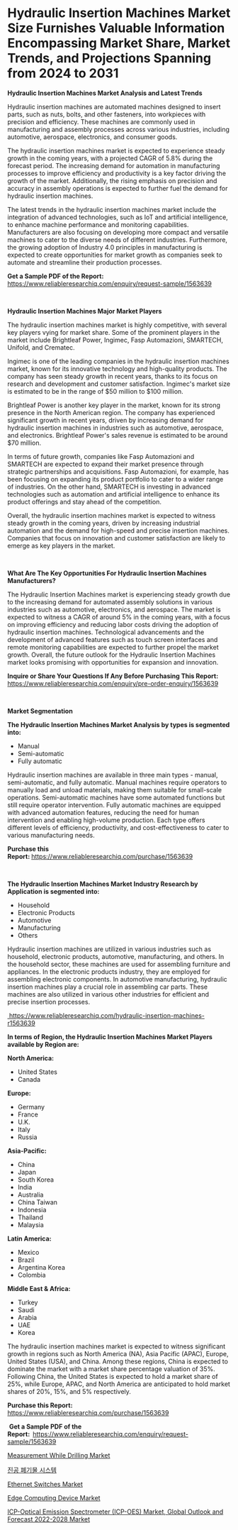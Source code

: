 <p><h1>Hydraulic Insertion Machines Market Size Furnishes Valuable Information Encompassing Market Share, Market Trends, and Projections Spanning from 2024 to 2031</h1></p><p><strong>Hydraulic Insertion Machines Market Analysis and Latest Trends</strong></p>
<p><p>Hydraulic insertion machines are automated machines designed to insert parts, such as nuts, bolts, and other fasteners, into workpieces with precision and efficiency. These machines are commonly used in manufacturing and assembly processes across various industries, including automotive, aerospace, electronics, and consumer goods.</p><p>The hydraulic insertion machines market is expected to experience steady growth in the coming years, with a projected CAGR of 5.8% during the forecast period. The increasing demand for automation in manufacturing processes to improve efficiency and productivity is a key factor driving the growth of the market. Additionally, the rising emphasis on precision and accuracy in assembly operations is expected to further fuel the demand for hydraulic insertion machines.</p><p>The latest trends in the hydraulic insertion machines market include the integration of advanced technologies, such as IoT and artificial intelligence, to enhance machine performance and monitoring capabilities. Manufacturers are also focusing on developing more compact and versatile machines to cater to the diverse needs of different industries. Furthermore, the growing adoption of Industry 4.0 principles in manufacturing is expected to create opportunities for market growth as companies seek to automate and streamline their production processes.</p></p>
<p><strong>Get a Sample PDF of the Report:&nbsp;</strong> <a href="https://www.reliableresearchiq.com/enquiry/request-sample/1563639">https://www.reliableresearchiq.com/enquiry/request-sample/1563639</a></p>
<p>&nbsp;</p>
<p><strong>Hydraulic Insertion Machines Major Market Players</strong></p>
<p><p>The hydraulic insertion machines market is highly competitive, with several key players vying for market share. Some of the prominent players in the market include Brightleaf Power, Ingimec, Fasp Automazioni, SMARTECH, Unifold, and Crematec.</p><p>Ingimec is one of the leading companies in the hydraulic insertion machines market, known for its innovative technology and high-quality products. The company has seen steady growth in recent years, thanks to its focus on research and development and customer satisfaction. Ingimec's market size is estimated to be in the range of $50 million to $100 million.</p><p>Brightleaf Power is another key player in the market, known for its strong presence in the North American region. The company has experienced significant growth in recent years, driven by increasing demand for hydraulic insertion machines in industries such as automotive, aerospace, and electronics. Brightleaf Power's sales revenue is estimated to be around $70 million.</p><p>In terms of future growth, companies like Fasp Automazioni and SMARTECH are expected to expand their market presence through strategic partnerships and acquisitions. Fasp Automazioni, for example, has been focusing on expanding its product portfolio to cater to a wider range of industries. On the other hand, SMARTECH is investing in advanced technologies such as automation and artificial intelligence to enhance its product offerings and stay ahead of the competition.</p><p>Overall, the hydraulic insertion machines market is expected to witness steady growth in the coming years, driven by increasing industrial automation and the demand for high-speed and precise insertion machines. Companies that focus on innovation and customer satisfaction are likely to emerge as key players in the market.</p></p>
<p>&nbsp;</p>
<p><strong>What Are The Key Opportunities For Hydraulic Insertion Machines Manufacturers?</strong></p>
<p><p>The Hydraulic Insertion Machines market is experiencing steady growth due to the increasing demand for automated assembly solutions in various industries such as automotive, electronics, and aerospace. The market is expected to witness a CAGR of around 5% in the coming years, with a focus on improving efficiency and reducing labor costs driving the adoption of hydraulic insertion machines. Technological advancements and the development of advanced features such as touch screen interfaces and remote monitoring capabilities are expected to further propel the market growth. Overall, the future outlook for the Hydraulic Insertion Machines market looks promising with opportunities for expansion and innovation.</p></p>
<p><strong>Inquire or Share Your Questions If Any Before Purchasing This Report:</strong> <a href="https://www.reliableresearchiq.com/enquiry/pre-order-enquiry/1563639">https://www.reliableresearchiq.com/enquiry/pre-order-enquiry/1563639</a></p>
<p>&nbsp;</p>
<p><strong>Market Segmentation</strong></p>
<p><strong>The Hydraulic Insertion Machines Market Analysis by types is segmented into:</strong></p>
<p><ul><li>Manual</li><li>Semi-automatic</li><li>Fully automatic</li></ul></p>
<p><p>Hydraulic insertion machines are available in three main types - manual, semi-automatic, and fully automatic. Manual machines require operators to manually load and unload materials, making them suitable for small-scale operations. Semi-automatic machines have some automated functions but still require operator intervention. Fully automatic machines are equipped with advanced automation features, reducing the need for human intervention and enabling high-volume production. Each type offers different levels of efficiency, productivity, and cost-effectiveness to cater to various manufacturing needs.</p></p>
<p><strong>Purchase this Report:&nbsp;</strong><a href="https://www.reliableresearchiq.com/purchase/1563639">https://www.reliableresearchiq.com/purchase/1563639</a></p>
<p>&nbsp;</p>
<p><strong>The Hydraulic Insertion Machines Market Industry Research by Application is segmented into:</strong></p>
<p><ul><li>Household</li><li>Electronic Products</li><li>Automotive</li><li>Manufacturing</li><li>Others</li></ul></p>
<p><p>Hydraulic insertion machines are utilized in various industries such as household, electronic products, automotive, manufacturing, and others. In the household sector, these machines are used for assembling furniture and appliances. In the electronic products industry, they are employed for assembling electronic components. In automotive manufacturing, hydraulic insertion machines play a crucial role in assembling car parts. These machines are also utilized in various other industries for efficient and precise insertion processes.</p></p>
<p><a href="https://www.reliableresearchiq.com/hydraulic-insertion-machines-r1563639">&nbsp;https://www.reliableresearchiq.com/hydraulic-insertion-machines-r1563639</a></p>
<p><strong>In terms of Region, the Hydraulic Insertion Machines Market Players available by Region are:</strong></p>
<p>
    <p> <strong> North America: </strong>
        <ul>
            <li>United States</li>
            <li>Canada</li>
        </ul>
        </p> 
    <p> <strong> Europe: </strong>
        <ul>
            <li>Germany</li>
            <li>France</li>
            <li>U.K.</li>
            <li>Italy</li>
            <li>Russia</li>
        </ul>
        </p> 
    <p> <strong> Asia-Pacific: </strong>
        <ul>
            <li>China</li>
            <li>Japan</li>
            <li>South Korea</li>
            <li>India</li>
            <li>Australia</li>
            <li>China Taiwan</li>
            <li>Indonesia</li>
            <li>Thailand</li>
            <li>Malaysia</li>
        </ul>
        </p> 
    <p> <strong> Latin America: </strong>
        <ul>
            <li>Mexico</li>
            <li>Brazil</li>
            <li>Argentina Korea</li>
            <li>Colombia</li>
        </ul>
        </p> 
    <p> <strong> Middle East & Africa: </strong>
        <ul>
            <li>Turkey</li>
            <li>Saudi</li>
            <li>Arabia</li>
            <li>UAE</li>
            <li>Korea</li>
        </ul>
    </p>
    </p>
<p><p>The hydraulic insertion machines market is expected to witness significant growth in regions such as North America (NA), Asia Pacific (APAC), Europe, United States (USA), and China. Among these regions, China is expected to dominate the market with a market share percentage valuation of 35%. Following China, the United States is expected to hold a market share of 25%, while Europe, APAC, and North America are anticipated to hold market shares of 20%, 15%, and 5% respectively.</p></p>
<p><strong>Purchase this Report: </strong><a href="https://www.reliableresearchiq.com/purchase/1563639">https://www.reliableresearchiq.com/purchase/1563639</a></p>
<p>&nbsp;<strong>Get a Sample PDF of the Report:&nbsp;&nbsp;</strong><a href="https://www.reliableresearchiq.com/enquiry/request-sample/1563639">https://www.reliableresearchiq.com/enquiry/request-sample/1563639</a></p>
<p><strong></strong></p>
<p><p><a href="https://www.linkedin.com/pulse/measurement-while-drilling-market-investigation-amp-industry-evolution-tg2kf">Measurement While Drilling Market</a></p><p><a href="https://medium.com/@puputzim_20688/%EC%A7%84%EA%B3%B5-%ED%8F%90%EA%B8%B0%EB%AC%BC-%EC%8B%9C%EC%8A%A4%ED%85%9C-%EC%8B%9C%EC%9E%A5-%EA%B7%9C%EB%AA%A8-%EB%B0%8F-%EC%A0%90%EC%9C%A0%EC%9C%A8-%EB%B6%84%EC%84%9D-%EC%84%B1%EC%9E%A5-%ED%8A%B8%EB%A0%8C%EB%93%9C-%EB%B0%8F-%EC%98%88%EC%B8%A1-2024-2031-a69b57a47a21">진공 폐기물 시스템</a></p><p><a href="https://github.com/kaiserrayhan25/Market-Research-Report-List-1/blob/main/ethernet-switches-market.md">Ethernet Switches Market</a></p><p><a href="https://github.com/StackRhonda/Market-Research-Report-List-1/blob/main/edge-computing-device-market.md">Edge Computing Device Market</a></p><p><a href="https://medium.com/@amanda.hamilton54645/icp-optical-emission-spectrometer-icp-oes-market-global-outlook-and-forecast-2022-2028-market-0dc5271304db">ICP-Optical Emission Spectrometer (ICP-OES) Market, Global Outlook and Forecast 2022-2028 Market</a></p></p>